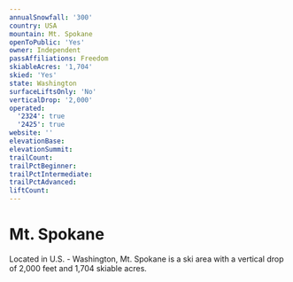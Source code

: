 ```yaml
---
annualSnowfall: '300'
country: USA
mountain: Mt. Spokane
openToPublic: 'Yes'
owner: Independent
passAffiliations: Freedom
skiableAcres: '1,704'
skied: 'Yes'
state: Washington
surfaceLiftsOnly: 'No'
verticalDrop: '2,000'
operated:
  '2324': true
  '2425': true
website: ''
elevationBase:
elevationSummit:
trailCount:
trailPctBeginner:
trailPctIntermediate:
trailPctAdvanced:
liftCount:
---
```



# Mt. Spokane

Located in U.S. - Washington, Mt. Spokane is a ski area with a vertical drop of 2,000 feet and 1,704 skiable acres.
